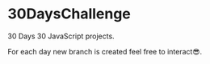 # 30DaysChallenge
30 Days 30 JavaScript projects.

For each day new branch is created feel free to interact😎.
